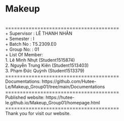 ﻿<h1>Makeup</h1>
<BR>=======================================
<BR>+ Supervisor	: LÊ THANH NHÂN
<BR>+ Semester		: I	
<BR>+ Batch No		: T5.2309.E0	
<BR>+ Group No:		: 01
<BR>+ List Of Member:
	<BR>1. Lê Minh Nhựt  	 (Student1515874)
	<BR>2. Nguyễn Trung Kiên (Student1513403)
	<BR>3. Phạm Đức Quỳnh 	 (Student1513379)	
<BR>=======================================
<BR>Documentations: https://github.com/Hutee-Le/Makeup_Group01/tree/main/Documentations
<BR>=======================================
<BR>Published website: https://hutee-le.github.io/Makeup_Group01/homepage.html
<BR>=======================================
<BR>Thank you for visit our website.
